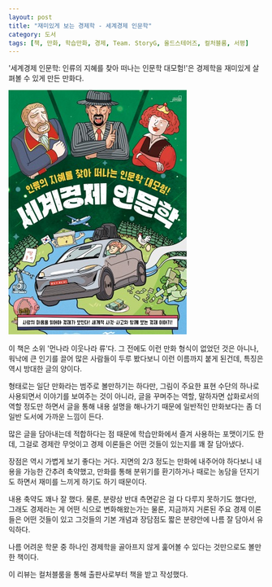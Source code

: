 ```yaml
---
layout: post
title: "재미있게 보는 경제학 - 세계경제 인문학"
category: 도서
tags: [책, 만화, 학습만화, 경제, Team. StoryG, 올드스테어즈, 컬처블룸, 서평]
---
```


'세계경제 인문학: 인류의 지혜를 찾아 떠나는 인문학 대모험!'은
경제학을 재미있게 살펴볼 수 있게 만든 만화다.

![표지](/images/book/world-economy-humanities-comic-book-h480.jpg)

이 책은 소위 '먼나라 이웃나라 류'다.
그 전에도 이런 만화 형식이 없었던 것은 아니나,
워낙에 큰 인기를 끌어 많은 사람들이 두루 봤다보니 이런 이름까지 붙게 된건데,
특징은 역시 방대한 글의 양이다.

형태로는 일단 만화라는 범주로 볼만하기는 하다만,
그림이 주요한 표현 수단의 하나로 사용되면서 이야기를 보여주는 것이 아니라,
글을 꾸며주는 역할, 말하자면 삽화로서의 역할 정도만 하면서
글을 통해 내용 설명을 해나가기 때문에
일반적인 만화보다는 좀 더 일반 도서에 가까운 느낌이 든다.

많은 글을 담아내는데 적합하다는 점 때문에 학습만화에서 즐겨 사용하는 포맷이기도 한데,
그걸로 경제란 무엇이고 경제 이론들은 어떤 것들이 있는지를 꽤 잘 담아냈다.

장점은 역시 가볍게 보기 좋다는 거다.
지면의 2/3 정도는 만화에 내주어야 하다보니 내용을 가능한 간추려 축약했고,
만화를 통해 분위기를 환기하거나 때로는 농담을 던지기도 하면서 재미를 느끼게 하기도 하기 때문이다.

내용 축약도 꽤나 잘 했다.
물론, 분량상 반대 측면같은 걸 다 다루지 못하기도 했다만,
그래도 경제라는 게 어떤 식으로 변화해왔는가는 물론,
지금까지 거론된 주요 경제 이론들은 어떤 것들이 있고
그것들의 기본 개념과 장담점도 짧은 분량안에 나름 잘 담아서 유익하다.

나름 어려운 학문 중 하나인 경제학을
골아프지 않게 훑어볼 수 있다는 것만으로도 볼만한 책이다.



<div class="im im-info">
이 리뷰는 컬처블룸을 통해 출판사로부터 책을 받고 작성했다.
</div>
